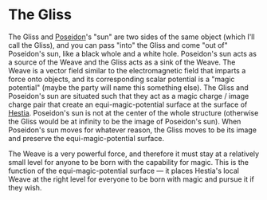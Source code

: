 # The Gliss

The Gliss and [Poseidon](./Poseidon.md)'s "sun" are two sides of the same object (which I'll call the Gliss), and you can pass "into" the Gliss and come "out of" Poseidon's sun, like a black whole and a white hole. Poseidon's sun acts as a source of the Weave and the Gliss acts as a sink of the Weave. The Weave is a vector field similar to the electromagnetic field that imparts a force onto objects, and its corresponding scalar potential is a "magic potential" (maybe the party will name this something else). The Gliss and Poseidon's sun are situated such that they act as a magic charge / image charge pair that create an equi-magic-potential surface at the surface of [Hestia](./Hestia.md). Poseidon's sun is not at the center of the whole structure (otherwise the Gliss would be at infinity to be the image of Poseidon's sun). When Poseidon's sun moves for whatever reason, the Gliss moves to be its image and preserve the equi-magic-potential surface.

The Weave is a very powerful force, and therefore it must stay at a relatively small level for anyone to be born with the capability for magic. This is the function of the equi-magic-potential surface — it places Hestia's local Weave at the right level for everyone to be born with magic and pursue it if they wish.
